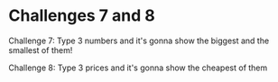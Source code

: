 # Challenges 7 and 8

Challenge 7: Type 3 numbers and it's gonna show the biggest and the smallest of them!

Challenge 8: Type 3 prices and it's gonna show the cheapest of them

